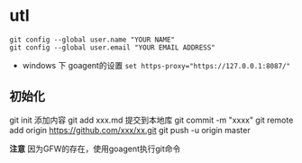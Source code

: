# utl
```
git config --global user.name "YOUR NAME"
git config --global user.email "YOUR EMAIL ADDRESS"
```
* windows 下
goagent的设置
`set https-proxy="https://127.0.0.1:8087/"`
## 初始化
git init
添加内容
git add xxx.md
提交到本地库
git commit -m "xxxx"
git remote add origin https://github.com/xxx/xx.git
git push -u origin master

**注意**
因为GFW的存在，使用goagent执行git命令

